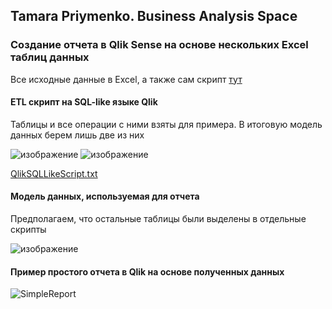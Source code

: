 ## Tamara Priymenko. Business Analysis Space

### Создание отчета в Qlik Sense на основе нескольких Excel таблиц данных

Все исходные данные в Excel, а также сам скрипт [тут](https://github.com/tamaraprima/mywayinba/tree/main/ETLQueryReporting)

#### ETL скрипт на SQL-like языке Qlik

Таблицы и все операции с ними взяты для примера. В итоговую модель данных берем лишь две из них

![изображение](https://user-images.githubusercontent.com/46677884/197364503-502f9e90-2da0-4073-9a43-1352405c4357.png)
![изображение](https://user-images.githubusercontent.com/46677884/197364509-d3a679ee-40d4-4ab8-b367-703299323156.png)

[QlikSQLLikeScript.txt](https://github.com/tamaraprima/mywayinba/files/9845371/QlikETLScript.txt)

#### Модель данных, используемая для отчета

Предполагаем, что остальные таблицы были выделены в отдельные скрипты 

![изображение](https://user-images.githubusercontent.com/46677884/197364648-1e220bfa-d1df-4bac-9641-93a759d30200.png)

#### Пример простого отчета в Qlik на основе полученных данных

![SimpleReport](https://user-images.githubusercontent.com/46677884/197364538-c438ff26-f65e-47f7-bb56-55f59e82480f.jpg)
